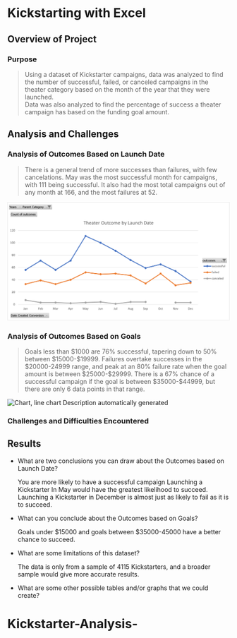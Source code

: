# Kickstarting with Excel

## Overview of Project

### Purpose

>   Using a dataset of Kickstarter campaigns, data was analyzed to find the
>   number of successful, failed, or canceled campaigns in the theater category
>   based on the month of the year that they were launched.  
>   Data was also analyzed to find the percentage of success a theater campaign
>   has based on the funding goal amount.

## Analysis and Challenges

### Analysis of Outcomes Based on Launch Date

>   There is a general trend of more successes than failures, with few
>   cancelations. May was the most successful month for campaigns, with 111
>   being successful. It also had the most total campaigns out of any month at
>   166, and the most failures at 52.

![Outcome vs Launch chart](https://github.com/Hojo0210/Kickstarter-Analysis/blob/main/Theater_Outcomes_vs_Launch.png)

### Analysis of Outcomes Based on Goals

>   Goals less than \$1000 are 76% successful, tapering down to 50% between
>   \$15000-\$19999. Failures overtake successes in the \$20000-24999 range, and
>   peak at an 80% failure rate when the goal amount is between \$25000-\$29999.
>   There is a 67% chance of a successful campaign if the goal is between
>   \$35000-\$44999, but there are only 6 data points in that range.

![Chart, line chart Description automatically
generated](media/1f8c4f6365d4ddfded6e7fe738997544.png)

### Challenges and Difficulties Encountered

## Results

-   What are two conclusions you can draw about the Outcomes based on Launch
    Date?

    You are more likely to have a successful campaign Launching a Kickstarter In
    May would have the greatest likelihood to succeed. Launching a Kickstarter
    in December is almost just as likely to fail as it is to succeed.

-   What can you conclude about the Outcomes based on Goals?

    Goals under \$15000 and goals between \$35000-45000 have a better chance to
    succeed.

-   What are some limitations of this dataset?

    The data is only from a sample of 4115 Kickstarters, and a broader sample
    would give more accurate results.

-   What are some other possible tables and/or graphs that we could create?

# Kickstarter-Analysis-

# 
